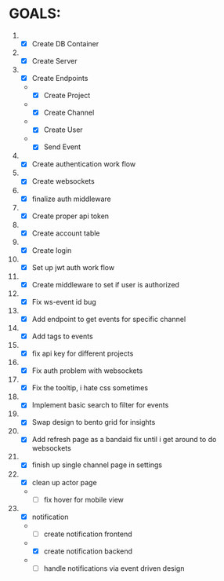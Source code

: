 # GOALS:

1.  - [x] Create DB Container
2.  - [x] Create Server
3.  - [x] Create Endpoints
    -   - [x] Create Project
    -   - [x] Create Channel
    -   - [x] Create User
    -   - [x] Send Event
4.  - [x] Create authentication work flow
5.  - [x] Create websockets
6.  - [x] finalize auth middleware
7.  - [x] Create proper api token
8.  - [x] Create account table
9.  - [x] Create login
10. - [x] Set up jwt auth work flow
11. - [x] Create middleware to set if user is authorized
12. - [x] Fix ws-event id bug
13. - [x] Add endpoint to get events for specific channel
14. - [x] Add tags to events
15. - [x] fix api key for different projects
16. - [x] Fix auth problem with websockets
17. - [x] Fix the tooltip, i hate css sometimes
18. - [x] Implement basic search to filter for events
19. - [x] Swap design to bento grid for insights
20. - [x] Add refresh page as a bandaid fix until i get around to do websockets
21. - [x] finish up single channel page in settings
22. - [x] clean up actor page
    -   - [ ] fix hover for mobile view 
23. - [x] notification
    -   - [ ] create notification frontend
    -   - [x] create notification backend
    -   - [ ] handle notifications via event driven design
